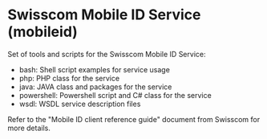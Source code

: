 Swisscom Mobile ID Service (mobileid)
========

Set of tools and scripts for the Swisscom Mobile ID Service:
* bash: Shell script examples for service usage
* php: PHP class for the service
* java: JAVA class and packages for the service
* powershell: Powershell script and C# class for the service
* wsdl: WSDL service description files

Refer to the "Mobile ID client reference guide" document from Swisscom for more details.
